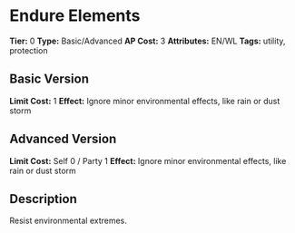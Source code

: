 # Endure Elements

**Tier:** 0
**Type:** Basic/Advanced
**AP Cost:** 3
**Attributes:** EN/WL
**Tags:** utility, protection

## Basic Version
**Limit Cost:** 1
**Effect:** Ignore minor environmental effects, like rain or dust storm

## Advanced Version
**Limit Cost:** Self 0 / Party 1
**Effect:** Ignore minor environmental effects, like rain or dust storm

## Description
Resist environmental extremes.